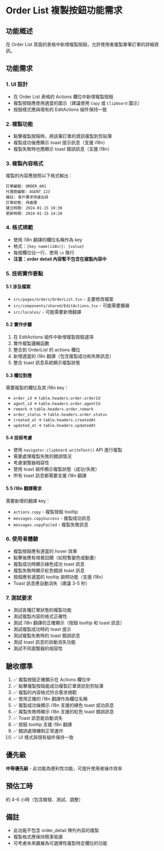 # Order List 複製按鈕功能需求

## 功能概述
在 Order List 頁面的表格中新增複製按鈕，允許使用者複製單筆訂單的詳細資訊。

## 功能需求

### 1. UI 設計
- 在 Order List 表格的 Actions 欄位中新增複製按鈕
- 複製按鈕應使用適當的圖示（建議使用 `Copy` 或 `Clipboard` 圖示）
- 按鈕樣式應與現有的 EditActions 組件保持一致

### 2. 複製功能
- 點擊複製按鈕時，將該筆訂單的資訊複製到剪貼簿
- 複製成功後應顯示 toast 提示訊息（支援 i18n）
- 複製失敗時也應顯示 toast 錯誤訊息（支援 i18n）

### 3. 複製內容格式
複製的內容應按照以下格式輸出：

```
訂單編號: ORDER_001
代理商編號: AGENT_123
備註: 客戶要求快速出貨
訂單狀態: 待處理
建立時間: 2024-01-15 10:30
更新時間: 2024-01-15 14:20
```

### 4. 格式規範
- 使用 i18n 翻譯的欄位名稱作為 key
- 格式：`{key name(i18n)}: {value}`
- 每個欄位佔一行，使用 `\n` 換行
- **注意：order detail 內容暫不包含在複製內容中**

### 5. 技術實作要點

#### 5.1 涉及檔案
- `src/pages/orders/OrderList.tsx` - 主要修改檔案
- `src/components/shared/EditActions.tsx` - 可能需要擴展
- `src/locales/` - 可能需要新增翻譯

#### 5.2 實作步驟
1. 在 EditActions 組件中新增複製按鈕選項
2. 實作複製邏輯函數
3. 整合到 OrderList 的 actions 欄位
4. 新增適當的 i18n 翻譯（包含複製成功和失敗訊息）
5. 整合 toast 訊息系統顯示複製狀態

#### 5.3 欄位對應
需要複製的欄位及其 i18n key：
- `order_id` → `table.headers.order.orderId`
- `agent_id` → `table.headers.order.agentId`
- `remark` → `table.headers.order.remark`
- `order_status` → `table.headers.order.status`
- `created_at` → `table.headers.createdAt`
- `updated_at` → `table.headers.updatedAt`

#### 5.4 技術考慮
- 使用 `navigator.clipboard.writeText()` API 進行複製
- 需要處理複製失敗的錯誤情況
- 考慮瀏覽器相容性
- 使用 toast 組件顯示複製狀態（成功/失敗）
- 所有 toast 訊息都需要支援 i18n 翻譯

#### 5.5 i18n 翻譯需求
需要新增的翻譯 key：
- `actions.copy` - 複製按鈕 tooltip
- `messages.copySuccess` - 複製成功訊息
- `messages.copyFailed` - 複製失敗訊息

### 6. 使用者體驗
- 複製按鈕應有適當的 hover 效果
- 點擊後應有視覺回饋（如短暫變色或動畫）
- 複製成功時顯示綠色成功 toast 訊息
- 複製失敗時顯示紅色錯誤 toast 訊息
- 按鈕應有適當的 tooltip 說明功能（支援 i18n）
- Toast 訊息應自動消失（建議 3-5 秒）

### 7. 測試要求
- 測試各種訂單狀態的複製功能
- 測試複製內容的格式正確性
- 測試 i18n 翻譯的正確顯示（按鈕 tooltip 和 toast 訊息）
- 測試複製成功時的 toast 提示
- 測試複製失敗時的 toast 錯誤訊息
- 測試 toast 訊息的自動消失功能
- 測試不同瀏覽器的相容性

## 驗收標準
1. ✅ 複製按鈕正確顯示在 Actions 欄位中
2. ✅ 點擊複製按鈕能成功複製訂單資訊到剪貼簿
3. ✅ 複製的內容格式符合需求規範
4. ✅ 使用正確的 i18n 翻譯作為欄位名稱
5. ✅ 複製成功後顯示 i18n 支援的綠色 toast 成功訊息
6. ✅ 複製失敗時顯示 i18n 支援的紅色 toast 錯誤訊息
7. ✅ Toast 訊息能自動消失
8. ✅ 按鈕 tooltip 支援 i18n 翻譯
9. ✅ 錯誤處理機制正常運作
10. ✅ UI 樣式與現有組件保持一致

## 優先級
**中等優先級** - 此功能為便利性功能，可提升使用者操作效率

## 預估工時
約 4-6 小時（包含開發、測試、調整）

## 備註
- 此功能不包含 order_detail 陣列內容的複製
- 複製格式應保持簡潔易讀
- 可考慮未來擴展為可選擇性複製特定欄位的功能